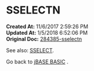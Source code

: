 # SSELECTN

**Created At:** 11/6/2017 2:59:26 PM  
**Updated At:** 1/5/2018 6:52:06 PM  
**Original Doc:** [284385-sselectn](https://docs.jbase.com/36868-jbase-basic/284385-sselectn)  


See also: [SSELECT](./../sselect).

Go back to [jBASE BASIC](./../jbase-basic-programmers-reference-guide) .

